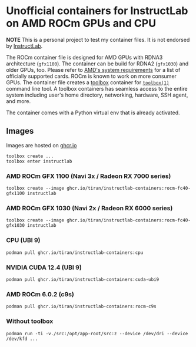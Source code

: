 # Unofficial containers for InstructLab on AMD ROCm GPUs and CPU

**NOTE** This is a personal project to test my container files. It is not endorsed by [InstructLab](https://github.com/instructlab).

The ROCm container file is designed for AMD GPUs with RDNA3 architecture (`gfx1100`). The container can be build for RDNA2 (`gfx1030`) and older GPUs, too. Please refer to [AMD's system requirements](https://rocm.docs.amd.com/projects/install-on-linux/en/develop/reference/system-requirements.html) for a list of officially supported cards. ROCm is known to work on more consumer GPUs. The container file creates a [toolbox](https://github.com/containers/toolbox) container for [`toolbox(1)`](https://www.mankier.com/1/toolbox) command line tool. A toolbox containers has seamless access to the entire system including user's home directory, networking, hardware, SSH agent, and more.

The container comes with a Python virtual env that is already activated.

## Images

Images are hosted on [ghcr.io](https://ghcr.io/tiran/instructlab-containers)

```shell
toolbox create ...
toolbox enter instructlab
```

### AMD ROCm GFX 1100 (Navi 3x / Radeon RX 7000 series)
```shell
toolbox create --image ghcr.io/tiran/instructlab-containers:rocm-fc40-gfx1100 instructlab
```

### AMD ROCm GFX 1030 (Navi 2x / Radeon RX 6000 series)
```shell
toolbox create --image ghcr.io/tiran/instructlab-containers:rocm-fc40-gfx1030 instructlab
```

### CPU (UBI 9)
```shell
podman pull ghcr.io/tiran/instructlab-containers:cpu
```

### NVIDIA CUDA 12.4 (UBI 9)
```shell
podman pull ghcr.io/tiran/instructlab-containers:cuda-ubi9
```

### AMD ROCm 6.0.2 (c9s)
```shell
podman pull ghcr.io/tiran/instructlab-containers:rocm-c9s
```

### Without toolbox
```shell
podman run -ti -v./src:/opt/app-root/src:z --device /dev/dri --device /dev/kfd ...
```
